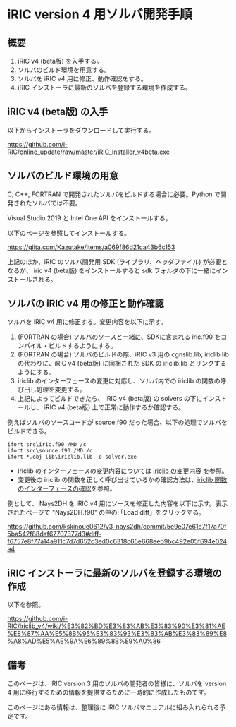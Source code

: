 # iRIC version 4 用ソルバ開発手順

## 概要

1. iRIC v4 (beta版) を入手する。
2. ソルバのビルド環境を用意する。
3. ソルバを iRIC v4 用に修正、動作確認をする。
4. iRIC インストーラに最新のソルバを登録する環境を作成する。

## iRIC v4 (beta版) の入手

以下からインストーラをダウンロードして実行する。

https://github.com/i-RIC/online_update/raw/master/iRIC_Installer_v4beta.exe

## ソルバのビルド環境の用意

C, C++, FORTRAN で開発されたソルバをビルドする場合に必要。Python で開発されたソルバでは不要。

Visual Studio 2019 と Intel One API をインストールする。

以下のページを参照してインストールする。

https://qiita.com/Kazutake/items/a069f86d21ca43b6c153

上記のほか、iRIC のソルバ開発用 SDK (ライブラリ、ヘッダファイル) が必要となるが、 iric v4 (beta版) をインストールすると sdk フォルダの下に一緒にインストールされる。

## ソルバの iRIC v4 用の修正と動作確認

ソルバを iRIC v4 用に修正する。変更内容を以下に示す。

1. (FORTRAN の場合) ソルバのソースと一緒に、SDKに含まれる iric.f90 をコンパイル・ビルドするようにする。
2. (FORTRAN の場合) ソルバのビルドの際、iRIC v3 用の cgnslib.lib, iriclib.lib の代わりに、iRIC v4 (beta版) に同梱された SDK の iriclib.lib とリンクするようにする。
3. iriclib のインターフェースの変更に対応し、ソルバ内での iriclib の関数の呼び出し処理を変更する。
4. 上記によってビルドできたら、 iRIC v4 (beta版) の solvers の下にインストールし、 iRIC v4 (beta版) 上で正常に動作するか確認する。

例えばソルバのソースコードが source.f90 だった場合、以下の処理でソルバをビルドできる。

```
ifort src\iric.f90 /MD /c
ifort src\source.f90 /MD /c
ifort *.obj lib\iriclib.lib -o solver.exe
```

* iriclib のインターフェースの変更内容については [iriclib の変更内容](iriclib_changes.md) を参照。
* 変更後の iriclib の関数を正しく呼び出せているかの確認方法は、[iriclib 関数のインターフェースの確認](iriclib_iface.md)を参照。

例として、 Nays2DH を iRIC v4 用にソースを修正した内容を以下に示す。表示されたページで "Nays2DH.f90" の中の「Load diff」をクリックする。

https://github.com/kskinoue0612/v3_nays2dh/commit/5e9e07e61e7f17a70f5ba542f88daf67707377d3#diff-f6757e8f77a14a911c7d7d652c3ed0c6318c65e668eeb9bc492e05f694e024a4

## iRIC インストーラに最新のソルバを登録する環境の作成

以下を参照。

https://github.com/i-RIC/iriclib_v4/wiki/%E3%82%BD%E3%83%AB%E3%83%90%E3%81%AE%E8%87%AA%E5%8B%95%E3%83%93%E3%83%AB%E3%83%89%E8%A8%AD%E5%AE%9A%E6%89%8B%E9%A0%86

## 備考

このページは、iRIC version 3 用のソルバの開発者の皆様に、ソルバを version 4 用に移行するための情報を提供するために一時的に作成したものです。

このページにある情報は、整理後に iRIC ソルバマニュアルに組み入れられる予定です。
